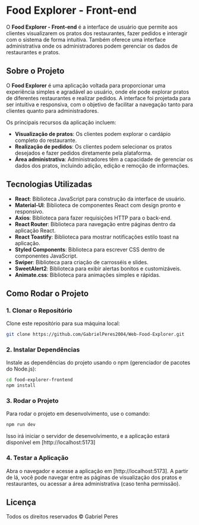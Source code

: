 # Food Explorer - Front-end

O **Food Explorer - Front-end** é a interface de usuário que permite aos clientes visualizarem os pratos dos restaurantes, fazer pedidos e interagir com o sistema de forma intuitiva. Também oferece uma interface administrativa onde os administradores podem gerenciar os dados de restaurantes e pratos.

## Sobre o Projeto

O **Food Explorer** é uma aplicação voltada para proporcionar uma experiência simples e agradável ao usuário, onde ele pode explorar pratos de diferentes restaurantes e realizar pedidos. A interface foi projetada para ser intuitiva e responsiva, com o objetivo de facilitar a navegação tanto para clientes quanto para administradores. 

Os principais recursos da aplicação incluem:

- **Visualização de pratos**: Os clientes podem explorar o cardápio completo do restaurante.
- **Realização de pedidos**: Os clientes podem selecionar os pratos desejados e fazer pedidos diretamente pela plataforma.
- **Área administrativa**: Administradores têm a capacidade de gerenciar os dados dos pratos, incluindo adição, edição e remoção de informações.


## Tecnologias Utilizadas

- **React**: Biblioteca JavaScript para construção da interface de usuário.
- **Material-UI**: Biblioteca de componentes React com design pronto e responsivo.
- **Axios**: Biblioteca para fazer requisições HTTP para o back-end.
- **React Router**: Biblioteca para navegação entre páginas dentro da aplicação React.
- **React Toastify**: Biblioteca para mostrar notificações estilo toast na aplicação.
- **Styled Components**: Biblioteca para escrever CSS dentro de componentes JavaScript.
- **Swiper**: Biblioteca para criação de carrosséis e slides.
- **SweetAlert2**: Biblioteca para exibir alertas bonitos e customizáveis.
- **Animate.css**: Biblioteca para animações simples e rápidas.

## Como Rodar o Projeto

### 1. Clonar o Repositório

Clone este repositório para sua máquina local:

```bash
git clone https://github.com/GabrielPeres2004/Web-Food-Explorer.git
```

### 2. Instalar Dependências

Instale as dependências do projeto usando o npm (gerenciador de pacotes do Node.js):

```bash
cd food-explorer-frontend
npm install
```

### 3. Rodar o Projeto

Para rodar o projeto em desenvolvimento, use o comando:

```bash
npm run dev
```

Isso irá iniciar o servidor de desenvolvimento, e a aplicação estará disponível em [http://localhost:5173]

### 4. Testar a Aplicação

Abra o navegador e acesse a aplicação em [http://localhost:5173]. A partir de lá, você pode navegar entre as páginas de visualização dos pratos e restaurantes, ou acessar a área administrativa (caso tenha permissão).

## Licença

Todos os direitos reservados © Gabriel Peres
